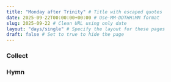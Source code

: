 ```yaml
---
title: "Monday after Trinity" # Title with escaped quotes
date: 2025-09-22T00:00:00+00:00 # Use-MM-DDTHH:MM format
slug: 2025-09-22 # Clean URL using only date
layout: "days/single" # Specify the layout for these pages
draft: false # Set to true to hide the page
---
```


### Collect


### Hymn
